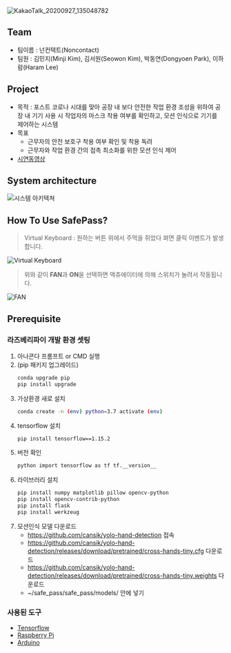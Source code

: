 ![KakaoTalk_20200927_135048782](https://user-images.githubusercontent.com/67955977/95685027-550fe280-0c30-11eb-9c4b-4ee9dee266fa.png)
## Team
* 팀이름 : 넌컨택트(Noncontact)
* 팀원 : 김민지(Minji Kim), 김서원(Seowon Kim), 박동연(Dongyoen Park), 이하람(Haram Lee)

## Project
* 목적 : 포스트 코로나 시대를 맞아 공장 내 보다 안전한 작업 환경 조성을 위하여 공장 내 기기 사용 시 작업자의 마스크 착용 여부를 확인하고, 모션 인식으로 기기를 제어하는 시스템
* 목표
    * 근무자의 안전 보호구 착용 여부 확인 및 착용 독려
    * 근무자와 작업 환경 간의 접촉 최소화를 위한 모션 인식 제어
* [시연동영상](https://youtu.be/1E9v1babfgc)

## System architecture
![시스템 아키텍쳐](https://user-images.githubusercontent.com/35680202/95684378-47585e00-0c2c-11eb-9444-0d6626f090c2.png)

## How To Use SafePass?
> Virtual Keyboard : 원하는 버튼 위에서 주먹을 쥐었다 펴면 클릭 이벤트가 발생합니다.

![Virtual Keyboard](https://user-images.githubusercontent.com/35680202/95684763-a1f2b980-0c2e-11eb-9c87-64330c50d676.gif)

> 위와 같이 **FAN**과 **ON**을 선택하면 액츄에이터에 의해 스위치가 눌려서 작동됩니다.

![FAN](https://user-images.githubusercontent.com/35680202/95684625-e16cd600-0c2d-11eb-905f-e3461ed7265a.png)


## Prerequisite
### 라즈베리파이 개발 환경 셋팅
1. 아나콘다 프롬프트 or CMD 실행
2. (pip 패키지 업그레이드)
    ```bash
    conda upgrade pip
    pip install upgrade
    ```
3. 가상환경 새로 설치
    ```bash
    conda create -n (env) python=3.7 activate (env)
    ```
4. tensorflow 설치
    ```bash
    pip install tensorflow==1.15.2
    ```
5. 버전 확인
    ```bash
    python import tensorflow as tf tf.__version__
    ```
6. 라이브러리 설치
    ```bash
    pip install numpy matplotlib pillow opencv-python
    pip install opencv-contrib-python
    pip install flask
    pip install werkzeug
    ```
7. 모션인식 모델 다운로드
    * https://github.com/cansik/yolo-hand-detection 접속
    * https://github.com/cansik/yolo-hand-detection/releases/download/pretrained/cross-hands-tiny.cfg 다운로드
    * https://github.com/cansik/yolo-hand-detection/releases/download/pretrained/cross-hands-tiny.weights 다운로드
    * ~/safe_pass/safe_pass/models/ 안에 넣기

### 사용된 도구
* [Tensorflow](https://www.tensorflow.org/api_docs)
* [Raspberry Pi](https://www.raspberrypi.org/documentation/)
* [Arduino](https://www.arduino.cc/reference/en/)
